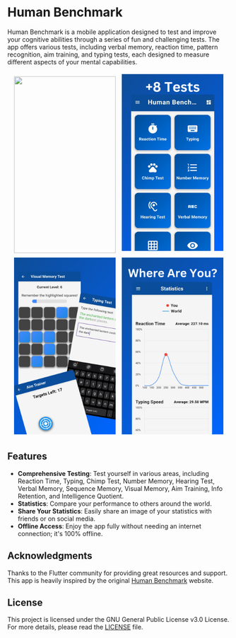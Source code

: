 # Human Benchmark


<p>Human Benchmark is a mobile application designed to test and improve your cognitive abilities through a series of fun and challenging tests. The app offers various tests, including verbal memory, reaction time, pattern recognition, aim training, and typing tests, each designed to measure different aspects of your mental capabilities.</p>


<div align="center">
    <img src="https://i.postimg.cc/jShmHwyX/Screenshot-20251029-175805.jpg" width="230" height="400" style="margin: 5px;">
    <img src="fastlane/metadata/android/en-US/images/phoneScreenshots/2.png" width="230" height="400" style="margin: 5px;">
    <img src="fastlane/metadata/android/en-US/images/phoneScreenshots/3.png" width="230" height="400" style="margin: 5px;">
    <img src="fastlane/metadata/android/en-US/images/phoneScreenshots/4.png" width="230" height="400" style="margin: 5px;">
</div>

## Features

- **Comprehensive Testing**: Test yourself in various areas, including Reaction Time, Typing, Chimp Test, Number Memory, Hearing Test, Verbal Memory, Sequence Memory, Visual Memory, Aim Training, Info Retention, and Intelligence Quotient.
- **Statistics**: Compare your performance to others around the world.
- **Share Your Statistics**: Easily share an image of your statistics with friends or on social media.
- **Offline Access**: Enjoy the app fully without needing an internet connection; it's 100% offline.

## Acknowledgments

Thanks to the Flutter community for providing great resources and support. This app is heavily inspired by the original [Human Benchmark](https://humanbenchmark.com) website.

## License

This project is licensed under the GNU General Public License v3.0 License. For more details, please read the [LICENSE](LICENSE) file.
